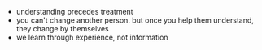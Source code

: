 - understanding precedes treatment
- you can't change another person. but once you help them understand, they change by themselves
- we learn through experience, not information